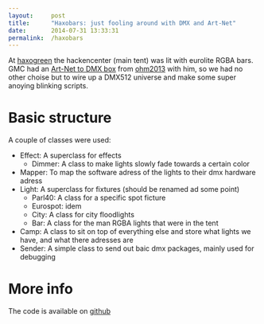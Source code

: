 ```yaml
---
layout: 	post
title:  	"Haxobars: just fooling around with DMX and Art-Net"
date:   	2014-07-31 13:33:31
permalink:	/haxobars
---
```


At [haxogreen][] the hackencenter (main tent) was lit with eurolite RGBA bars. GMC had an [Art-Net to DMX box][artnetbox] from [ohm2013][] with him, so we had no other choise but to wire up a DMX512 universe and make some super anoying blinking scripts.

# Basic structure
A couple of classes were used:

* Effect: A superclass for effects
    * Dimmer: A class to make lights slowly fade towards a certain color
* Mapper: To map the software adress of the lights to their dmx hardware adress
* Light: A superclass for fixtures (should be renamed ad some point)
    * Parl40: A class for a specific spot ficture
    * Eurospot: idem
    * City: A class for city floodlights
    * Bar: A class for the man RGBA lights that were in the tent
* Camp: A class to sit on top of everything else and store what lights we have, and what there adresses are
* Sender: A simple class to send out baic dmx packages, mainly used for debugging

# More info

The code is available on [github][]

[ohm2013]:        (https://ohm2013.org)
[artnetbox]:      (http://tkkrlab.nl/wiki/OHM_LEDS)
[haxogreen]:      (http://haxogreen.lu)
[github]:         (https://github.com/pietdevaere/haxobars)

